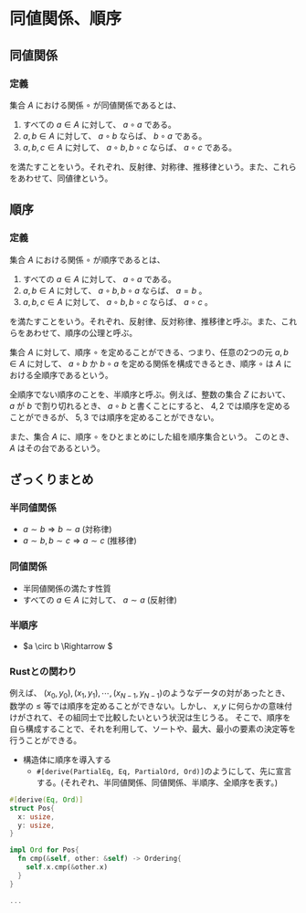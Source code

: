 <script type="text/x-mathjax-config">MathJax.Hub.Config({tex2jax:{inlineMath:[['\$','\$'],['\\(','\\)']],processEscapes:true},CommonHTML: {matchFontHeight:false}});</script>
<script type="text/javascript" async src="https://cdnjs.cloudflare.com/ajax/libs/mathjax/2.7.1/MathJax.js?config=TeX-MML-AM_CHTML"></script>

# 同値関係、順序

## 同値関係
### 定義
集合 $A$ における関係 $\circ$ が同値関係であるとは、
  1. すべての $a \in A$ に対して、 $a \circ a$ である。
  2. $a, b \in A$ に対して、 $a \circ b$ ならば、 $b \circ a$ である。
  3. $a, b, c \in A$ に対して、 $a \circ b, b \circ c$ ならば、 $a \circ c$ である。

を満たすことをいう。それぞれ、反射律、対称律、推移律という。また、これらをあわせて、同値律という。

## 順序
### 定義
集合 $A$ における関係 $\circ$ が順序であるとは、
  1. すべての $a \in A$ に対して、 $a \circ a$ である。
  1. $a, b \in A$ に対して、 $a \circ b, b \circ a$ ならば、 $a=b$ 。
  1. $a, b, c \in A$ に対して、 $a \circ b, b \circ c$ ならば、 $a \circ c$ 。

を満たすことをいう。それぞれ、反射律、反対称律、推移律と呼ぶ。また、これらをあわせて、順序の公理と呼ぶ。

集合 $A$ に対して、順序 $\circ$ を定めることができる、つまり、任意の2つの元 $a, b \in A$ に対して、 $a \circ b$ か $b \circ a$ を定める関係を構成できるとき、順序 $\circ$ は $A$ における全順序であるという。

全順序でない順序のことを、半順序と呼ぶ。例えば、整数の集合 $Z$ において、 $a$ が $b$ で割り切れるとき、 $a \circ b$ と書くことにすると、 $4, 2$ では順序を定めることができるが、 $5, 3$ では順序を定めることができない。

また、集合 $A$ に、順序 $\circ$ をひとまとめにした組を順序集合という。 このとき、 $A$ はその台であるという。

## ざっくりまとめ
### 半同値関係
* $a \sim b \Rightarrow b \sim a$ (対称律)
* $a \sim b, b \sim c \Rightarrow a \sim c$ (推移律)
### 同値関係
* 半同値関係の満たす性質
* すべての $a \in A$ に対して、 $a \sim a$ (反射律)
### 半順序
* $a \circ b \Rightarrow $


### Rustとの関わり
例えば、 $(x_0, y_0), (x_1, y_1), \cdots, (x_{N-1}, y_{N-1})$のようなデータの対があったとき、数学の $\leq$ 等では順序を定めることができない。しかし、 $x,y$ に何らかの意味付けがされて、その組同士で比較したいという状況は生じうる。
そこで、順序を自ら構成することで、それを利用して、ソートや、最大、最小の要素の決定等を行うことができる。

* 構造体に順序を導入する
  * `#[derive(PartialEq, Eq, PartialOrd, Ord)]`のようにして、先に宣言する。(それぞれ、半同値関係、同値関係、半順序、全順序を表す。)

```rust
#[derive(Eq, Ord)]
struct Pos{
  x: usize,
  y: usize,
}

impl Ord for Pos{
  fn cmp(&self, other: &self) -> Ordering{
    self.x.cmp(&other.x)
  }
}

...
```

